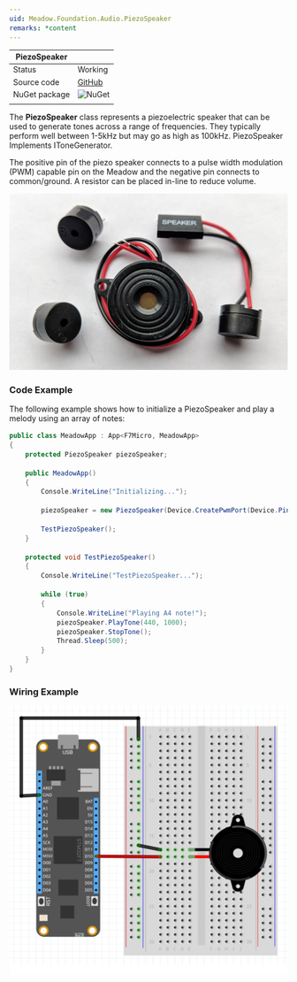 ```yaml
---
uid: Meadow.Foundation.Audio.PiezoSpeaker
remarks: *content
---
```


| PiezoSpeaker  |             |
|---------------|-------------|
| Status        | Working     |
| Source code   | [GitHub](https://github.com/WildernessLabs/Meadow.Foundation/tree/master/Source/Meadow.Foundation.Core/Speakers) |
| NuGet package | ![NuGet](https://img.shields.io/nuget/v/Meadow.Foundation.svg?label=NuGet) |
| | |

The **PiezoSpeaker** class represents a piezoelectric speaker that can be used to generate tones across a range of frequencies. They typically perform well between 1-5kHz but may go as high as 100kHz. PiezoSpeaker Implements IToneGenerator.

The positive pin of the piezo speaker connects to a pulse width modulation (PWM) capable pin on the Meadow and the negative pin connects to common/ground. A resistor can be placed in-line to reduce volume.

![](../../API_Assets/Meadow.Foundation.Audio.PiezoSpeaker/img_PiezoSpeaker.jpg)

### Code Example

The following example shows how to initialize a PiezoSpeaker and play a melody using an array of notes:

```csharp
public class MeadowApp : App<F7Micro, MeadowApp>
{        
    protected PiezoSpeaker piezoSpeaker;

    public MeadowApp()
    {
        Console.WriteLine("Initializing...");

        piezoSpeaker = new PiezoSpeaker(Device.CreatePwmPort(Device.Pins.D05));

        TestPiezoSpeaker();
    }

    protected void TestPiezoSpeaker()
    {
        Console.WriteLine("TestPiezoSpeaker...");

        while (true)
        {
            Console.WriteLine("Playing A4 note!");
            piezoSpeaker.PlayTone(440, 1000);
            piezoSpeaker.StopTone();
            Thread.Sleep(500);
        }
    }
}

```

### Wiring Example

![](../../API_Assets/Meadow.Foundation.Audio.PiezoSpeaker/PiezoSpeaker.svg)